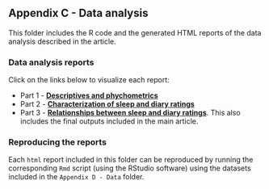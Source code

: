 ## Appendix C - Data analysis
This folder includes the R code and the generated HTML reports of the data analysis described in the article. 

### Data analysis reports
Click on the links below to visualize each report: 
  - Part 1 - [**Descriptives and phychometrics**](https://sri-human-sleep.github.io/INSA-home/Appendix%20C%20-%20Data%20analysis/insa%40home_dataAnalysis1.html)
  - Part 2 - [**Characterization of sleep and diary ratings**](https://sri-human-sleep.github.io/INSA-home/Appendix%20C%20-%20Data%20analysis/insa%40home_dataAnalysis2.html)
  - Part 3 - [**Relationships between sleep and diary ratings**](https://sri-human-sleep.github.io/INSA-home/Appendix%20C%20-%20Data%20analysis/insa%40home_dataAnalysis3.html). This also includes the final outputs included in the main article.

### Reproducing the reports
Each `html` report included in this folder can be reproduced by running the corresponding `Rmd` script (using the RStudio software) using the datasets included in the `Appendix D - Data` folder.

